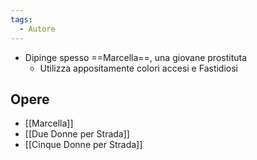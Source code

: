 ```yaml
---
tags:
  - Autore
---
```


- Dipinge spesso ==Marcella==, una giovane prostituta
	- Utilizza appositamente colori accesi e Fastidiosi

## Opere
- [[Marcella]]
- [[Due Donne per Strada]]
- [[Cinque Donne per Strada]]